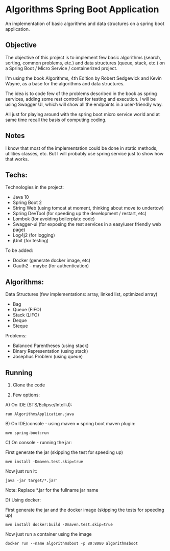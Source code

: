 # Algorithms Spring Boot Application

An implementation of basic algorithms and data structures on a spring boot application.

## Objective

The objective of this project is to implement few basic algorithms (search, sorting, common problems, etc.) and data structures (queue, stack, etc.) on a Spring Boot / Micro Service / containerized project.

I'm using the book Algorithms, 4th Edition by Robert Sedgewick and Kevin Wayne, as a base for the algorithms and data structures.

The idea is to code few of the problems described in the book as spring services, adding some rest controller for testing and execution. I will be using Swagger UI, which will show all the endpoints in a user-friendly way.

All just for playing around with the spring boot micro service world and at same time recall the basis of computing coding.

## Notes

I know that most of the implementation could be done in static methods, utilities classes, etc.
But I will probably use spring service just to show how that works.


## Techs:

Technologies in the project:

- Java 10
- Spring Boot 2
- String Web (using tomcat at moment, thinking about move to undertow)
- Spring DevTool (for speeding up the development / restart, etc)
- Lombok (for avoiding boilerplate code)
- Swagger-ui (for exposing the rest services in a easy/user friendly web page)
- Log4j2 (for logging)
- jUnit (for testing)

To be added:
- Docker (generate docker image, etc)
- Oauth2 - maybe (for authentication)

## Algorithms:

Data Structures (few implementations: array, linked list, optimized array)
- Bag
- Queue (FIFO)
- Stack (LIFO)
- Deque
- Steque

Problems:
- Balanced Parentheses (using stack)
- Binary Representation (using stack)
- Josephus Problem (using queue)


## Running

1) Clone the code

2) Few options:

A) On IDE (STS/Eclipse/IntelliJ):
```
run AlgorithmsApplication.java
```
B) On IDE/console - using maven = spring boot maven plugin:
``` 
mvn spring-boot:run
```
C) On console - running the jar:

First generate the jar (skipping the test for speeding up)
```
mvn install -Dmaven.test.skip=true
```
Now just run it:
```
java -jar target/*.jar'
```
Note: Replace *.jar for the fullname jar name

D) Using docker: 

First generate the jar and the docker image (skipping the tests for speeding up)
```
mvn install docker:build -Dmaven.test.skip=true
```
Now just run a container using the image
```
docker run --name algorithmsboot -p 80:8080 algorithmsboot
```
